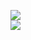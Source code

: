 [![](https://img.shields.io/badge/Made%20With-Github%20Spray-lightgrey.svg?style=for-the-badge&logo=github)](https://github.com/Annihil/github-spray#5103)  
[![](https://i.imgur.com/2DrTn0Z.gif)](https://github.com/Annihil/github-spray)